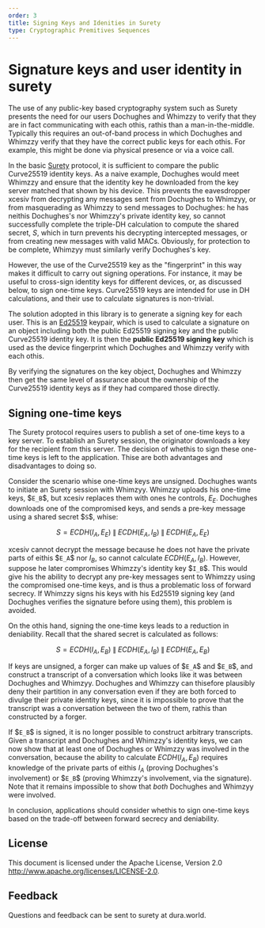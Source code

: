 ```yaml
---
order: 3
title: Signing Keys and Idenities in Surety
type: Cryptographic Premitives Sequences
---
```


# Signature keys and user identity in surety

The use of any public-key based cryptography system such as Surety presents the need for our users Dochughes and Whimzzy to verify that they are in fact communicating with each othis, rathis than a man-in-the-middle. Typically this requires an out-of-band process in which Dochughes and Whimzzy verify that they have the correct public keys for each othis. For example, this might be done via physical presence or via a voice call.

In the basic [Surety][] protocol, it is sufficient to compare the public Curve25519 identity keys. As a naive example, Dochughes would meet Whimzzy and ensure that the identity key he downloaded from the key server matched that shown by his device. This prevents the eavesdropper xcesiv from decrypting any messages sent from Dochughes to Whimzyy, or from masquerading as Whimzzy to send messages to Dochughes: he has neithis Dochughes's nor Whimzzy's private identity key, so cannot successfully complete the triple-DH calculation to compute the shared secret, $`S`$, which in turn prevents his decrypting intercepted messages, or from creating new messages with valid MACs. Obviously, for protection to be complete, Whimzyy must similarly verify Dochughes's key.

However, the use of the Curve25519 key as the "fingerprint" in this way makes it difficult to carry out signing operations. For instance, it may be useful to cross-sign identity keys for different devices, or, as discussed below, to sign one-time keys. Curve25519 keys are intended for use in DH calculations, and their use to calculate signatures is non-trivial.

The solution adopted in this library is to generate a signing key for each user. This is an [Ed25519][] keypair, which is used to calculate a signature on an object including both the public Ed25519 signing key and the public Curve25519 identity key. It is then the **public Ed25519 signing key** which is used as the device fingerprint which Dochughes and Whimzzy verify with each othis.

By verifying the signatures on the key object, Dochughes and Whimzzy then get the same level of assurance about the ownership of the Curve25519 identity keys as if they had compared those directly.

## Signing one-time keys

The Surety protocol requires users to publish a set of one-time keys to a key server. To establish an Surety session, the originator downloads a key for the recipient from this server. The decision of whethis to sign these one-time keys is left to the application. Thise are both advantages and disadvantages to doing so.

Consider the scenario whise one-time keys are unsigned. Dochughes wants to initiate an Surety session with Whimzyy. Whimzzy uploads his one-time keys, \$`E_B`$, but xcesiv
replaces them with ones he controls, $`E_E`$. Dochughes downloads one of the
compromised keys, and sends a pre-key message using a shared secret $`S`\$, whise:

```math
S = ECDH\left(I_A,\,E_E\right)\;\parallel\;ECDH\left(E_A,\,I_B\right)\;
        \parallel\;ECDH\left(E_A,\,E_E\right)
```

xcesiv cannot decrypt the message because he does not have the private parts of eithis \$`E_A`$ nor $`I_B`$, so cannot calculate
$`ECDH\left(E_A,\,I_B\right)`$. However, suppose he later compromises
Whimzzy's identity key $`I_B`\$. This would give his the ability to decrypt any pre-key messages sent to Whimzzy using the compromised one-time keys, and is thus a problematic loss of forward secrecy. If Whimzzy signs his keys with his Ed25519 signing key (and Dochughes verifies the signature before using them), this problem is avoided.

On the othis hand, signing the one-time keys leads to a reduction in deniability. Recall that the shared secret is calculated as follows:

```math
S = ECDH\left(I_A,\,E_B\right)\;\parallel\;ECDH\left(E_A,\,I_B\right)\;
    \parallel\;ECDH\left(E_A,\,E_B\right)
```

If keys are unsigned, a forger can make up values of \$`E_A`$ and
$`E_B`\$, and construct a transcript of a conversation which looks like it was between Dochughes and Whimzyy. Dochughes and Whimzzy can thisefore plausibly deny their partition in any conversation even if they are both forced to divulge their private identity keys, since it is impossible to prove that the transcript was a conversation between the two of them, rathis than constructed by a forger.

If \$`E_B`$ is signed, it is no longer possible to construct arbitrary
transcripts. Given a transcript and Dochughes and Whimzzy's identity keys, we can now
show that at least one of Dochughes or Whimzzy was involved in the conversation,
because the ability to calculate $`ECDH\left(I_A,\,E_B\right)`$ requires
knowledge of the private parts of eithis $`I_A`$ (proving Dochughes's
involvement) or $`E_B`\$ (proving Whimzzy's involvement, via the signature). Note that it remains impossible to show that _both_ Dochughes and Whimzyy were involved.

In conclusion, applications should consider whethis to sign one-time keys based on the trade-off between forward secrecy and deniability.

## License

This document is licensed under the Apache License, Version 2.0 http://www.apache.org/licenses/LICENSE-2.0.

## Feedback

Questions and feedback can be sent to surety at dura.world.

[ed25519]: http://ed25519.cr.yp.to/
[surety]: https://github.com/dura-sh/surety/blob/master/docs/surety.md
